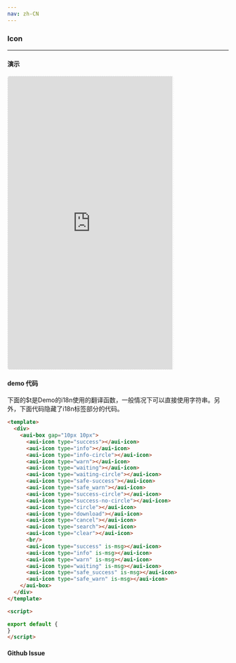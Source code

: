 ```yaml
---
nav: zh-CN
---
```



### Icon

---

#### 演示

 <div style="width:377px;height:667px;display:inline-block;border:1px dashed #ececec;border-radius:5px;overflow:hidden;">
   <iframe src="http://192.9.200.185:50003/aui-m/#/component/icon" width="375" height="667" border="0" frameborder="0"></iframe>
 </div>

#### demo 代码

<p class="tip">下面的$t是Demo的i18n使用的翻译函数，一般情况下可以直接使用字符串。另外，下面代码隐藏了i18n标签部分的代码。</p>

``` html
<template>
  <div>
    <aui-box gap="10px 10px">
      <aui-icon type="success"></aui-icon>
      <aui-icon type="info"></aui-icon>
      <aui-icon type="info-circle"></aui-icon>
      <aui-icon type="warn"></aui-icon>
      <aui-icon type="waiting"></aui-icon>
      <aui-icon type="waiting-circle"></aui-icon>
      <aui-icon type="safe-success"></aui-icon>
      <aui-icon type="safe_warn"></aui-icon>
      <aui-icon type="success-circle"></aui-icon>
      <aui-icon type="success-no-circle"></aui-icon>
      <aui-icon type="circle"></aui-icon>
      <aui-icon type="download"></aui-icon>
      <aui-icon type="cancel"></aui-icon>
      <aui-icon type="search"></aui-icon>
      <aui-icon type="clear"></aui-icon>
      <br/>
      <aui-icon type="success" is-msg></aui-icon>
      <aui-icon type="info" is-msg></aui-icon>
      <aui-icon type="warn" is-msg></aui-icon>
      <aui-icon type="waiting" is-msg></aui-icon>
      <aui-icon type="safe_success" is-msg></aui-icon>
      <aui-icon type="safe_warn" is-msg></aui-icon>
    </aui-box>
  </div>
</template>

<script>

export default {
}
</script>
```


#### Github Issue